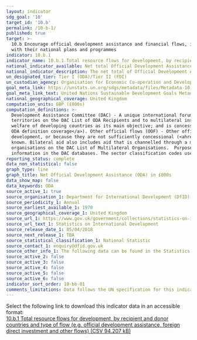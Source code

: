 ```yaml
---
layout: indicator
sdg_goal: '10'
target_id: '10.b'
permalink: /10-b-1/
published: true
target: >-
  10.b Encourage official development assistance and financial flows, including foreign direct investment, to States where the need is greatest, in particular least developed countries, African countries, small island developing States and landlocked developing countries, in accordance
  with their national plans and programmes
indicator: 10.b.1
indicator_name: 10.b.1 Total resource flows for development, by recipient and donor countries and type of flow (e.g. official development assistance, foreign direct investment and other flows)
national_indicator_available: Net total Official Development Assistance (ODA)
national_indicator_description: The net total of Official Development Assistance from the United Kingdom around the world, by recipient country
un_designated_tier: Tier I (ODA)/Tier II (FDI)
un_custodian_agency: Organisation for Economic Co-operation and Development (OECD)
goal_meta_link: https://unstats.un.org/sdgs/metadata/files/Metadata-10-0B-01.pdf 
goal_meta_link_text: United Nations Sustainable Development Goals Metadata (PDF 202 KB)
national_geographical_coverage: United Kingdom
computation_units: GBP (£000s)
computation_definitions: >-
  Development Assistance Committee (DAC) - A unique international forum of many of the largest funders of aid, including 30 DAC Members. The World Bank, IMF and UNDP participate as observers. Official development assistance (ODA) - The DAC defines ODA as “those flows to countries and
  territories on the DAC List of ODA Recipients and to multilateral institutions which are i) provided by official agencies, including state and local governments, or by their executive agencies; and ii) each transaction is administered with the promotion of the economic development and
  welfare of developing countries as its main objective; and is concessional in character and conveys a grant element of at least 25 per cent (calculated at a rate of discount of 10 per cent) (<ahref="http://www.oecd.org/dac/stats/officialdevelopmentassistancedefinitionandcoverage.htm">
  ODA definition coverage</a>). Other official flows (OOF) - Other official flows (excluding officially supported export credits) are defined as transactions by the official sector which do not meet the conditions for eligibility as ODA, either because they are not primarily aimed at
  development, or because they are not sufficiently concessional (<ahref="http://www.oecd.org/dac/stats/documentupload/DCDDAC(2016)3FINAL.pdf"> DAC </a> - Para 24). Bilateral Aid -  Bilateral aid covers all aid provided by donor countries when the recipient country, sector or project is
  known. Bilateral aid also includes aid that is channelled through a multilateral organisation where the government department determines the country, sector or theme that the funds will be spent on. Multilateral Aid -  This is aid delivered in the form of core contributions to
  organisations on the DAC List of Multilateral Organisations.  Purpose Codes - The DAC (Development Assistance Committee) Secretariat maintains various code lists which are used by donors to report on their aid flows to the DAC databases.  In addition, these codes are used to classify
  information in the DAC databases. The sector classification codes used can be found on the <a href="http://www.oecd.org/dac/stats/purposecodessectorclassification.htm">OECD website</a>.
reporting_status: complete
data_non_statistical: false
graph_type: line
graph_title: Net Official Development Assistance (ODA) in £000s
data_show_map: false
data_keywords: ODA
source_active_1: true
source_organisation_1: Department for International Development (DfID)
source_periodicity_1: Annual
source_earliest_available_1: 1970
source_geographical_coverage_1: United Kingdom
source_url_1: https://www.gov.uk/government/collections/statistics-on-international-development
source_url_text_1: Statistics on International Development
source_release_date_1: 05/04/2018
source_next_release_1: TBA
source_statistical_classification_1: National Statistic
source_contact_1: enquiry@dfid.gov.uk
source_other_info_1: The following data can be found in the Statistics on International Development - Final UK Aid Spend 2017 publication - Table C1. UK Net ODA 1970-2017 (£ millions) and Data underlying the SID tables.
source_active_2: false
source_active_3: false
source_active_4: false
source_active_5: false
source_active_6: false
indicator_sort_order: 10-bb-01
comments_limitations: Data follows the UN specification for this indicator. This indicator has been identified in collaboration with topic experts.
---
```

Select the following link to download this indicator data in an accessible format:<br>[10.b.1 Total resource flows for development, by recipient and donor countries and type of flow (e.g. official development assistance, foreign direct investment and other flows) (CSV 94.207 kB)](https://sustainabledevelopment-uk.github.io/sdg-data/data/10-b-1.csv)